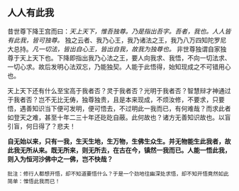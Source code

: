 ## 人人有此我

昔世尊下降王宫而曰：*天上天下，惟吾独尊。乃是指出吾字。吾者，我也。人人皆有此我，皆可独尊。* 独之云者、我乃心王，我乃诸法之王，我乃八万四知陀罗尼大总持。*凡一切法，皆出自心王，皆出自我，故我为独尊也。* 非世尊独谓自家独尊于天上天下也。下降即指出我乃心法之王，要人向我求、我悟，不向一切法求、一切心求。故后发明心法双忘，乃能独契。人能于此悟得，始知现成之不可错用心也。

天上天下还有什么至宝高于我者否？灵于我者否？光明于我者否？智慧辩才神通过于我者否？岂不无比无俦，独尊独贵，且是本来现成，不烦汝修，不要求，只要悟，遇善知识当下便可发明，便可悟去，不过明此一我而已，有何难哉？而求此者如登天之难，甚至十年二三十年还矻矻自蔽。此何故也？诸方无善知识故也。以盲引盲，何日得了？悲夫！

__自无始以来，只有一我，生天生地，生万物，生佛生众生。并无物能生此我者，故此我无所从来。既无所来，则无所去，在古在今，镇然一我而已。人能一悟此我，则入为恒河沙佛中之一佛，岂不快哉？__

 ```xu
批注：修行人都想开悟，却不知道要悟什么？于是一个劲地往幽深处求悟，却不知开悟竟然如此简单：惟悟此我而已！
```
